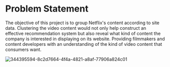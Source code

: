# Problem Statement
The objective of this project is to group Netflix's content according to site data. Clustering the video content would not only help construct an effective recommendation system but also reveal what kind of content the company is interested in displaying on its website. Providing filmmakers and content developers with an understanding of the kind of video content that consumers want.


![344395594-8c2d7664-4f4a-4821-a8af-77906a824c01](https://github.com/user-attachments/assets/1753a7cd-2d97-4074-82fd-1d35b0006500)
